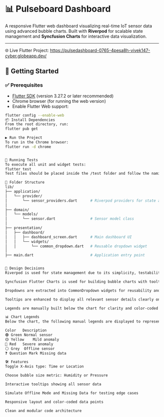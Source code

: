# 📊 Pulseboard Dashboard

A responsive Flutter web dashboard visualizing real-time IoT sensor data using advanced bubble charts. Built with **Riverpod** for scalable state management and **Syncfusion Charts** for interactive data visualization.

---

🌐 Live Flutter Project: https://pulsedashboard-0765-4pesa8h-vivek147-cyber.globeapp.dev/

## 🚀 Getting Started

### ✅ Prerequisites

- [Flutter SDK](https://docs.flutter.dev/get-started/install) (version 3.27.2 or later recommended)
- Chrome browser (for running the web version)
- Enable Flutter Web support:

```bash
flutter config --enable-web
📦 Install Dependencies
From the root directory, run:
flutter pub get

▶️ Run the Project
To run in the Chrome browser:
flutter run -d chrome


🧪 Running Tests
To execute all unit and widget tests:
flutter test
Test files should be placed inside the /test folder and follow the naming convention *_test.dart.

📁 Folder Structure
lib/
├── application/
│   └── provider/
│       └── sensor_providers.dart      # Riverpod providers for state and toggles
│
├── domain/
│   └── models/
│       └── sensor.dart                # Sensor model class
│
├── presentation/
│   ├── dashboard/
│   │   ├── dashboard_screen.dart      # Main dashboard UI
│   │   └── widgets/
│   │       └── common_dropdown.dart   # Reusable dropdown widget
│
├── main.dart                          # Application entry point


🎨 Design Decisions
Riverpod is used for state management due to its simplicity, testability, and modular design.

Syncfusion Flutter Charts is used for building bubble charts with tooltips and data mapping.

Dropdowns are extracted into CommonDropdown widgets for reusability and separation of concerns.

Tooltips are enhanced to display all relevant sensor details clearly on interaction.

Legends are manually built below the chart for clarity and color-coded context.

📊 Chart Legends
Below the chart, the following manual legends are displayed to represent data meaningfully:

Color	Description
🟢 Green	Normal sensor
🟡 Yellow	Mild anomaly
🔴 Red	Severe anomaly
⚪ Grey	Offline sensor
❓ Question Mark	Missing data

🛠 Features
Toggle X-Axis type: Time or Location

Choose bubble size metric: Humidity or Pressure

Interactive tooltips showing all sensor data

Simulate Offline Mode and Missing Data for testing edge cases

Responsive layout and color-coded data points

Clean and modular code architecture
